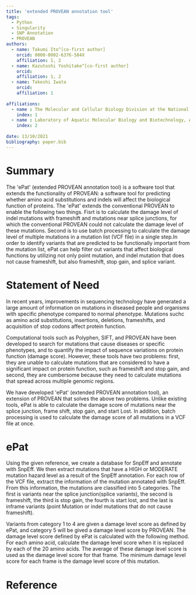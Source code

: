 ```yaml
---
title: 'extended PROVEAN annotation tool'
tags:
  - Python
  - Singularity
  - SNP Annotation
  - PROVEAN
authors:
  - name: Takumi Ito^[co-first author]
    orcid: 0000-0002-6376-584X
    affiliation: 1, 2
  - name: Kazutoshi Yoshitake^[co-first author]
    orcid: 
    affiliation: 1, 2
  - name: Takeshi Iwata
    orcid: 
    affiliation: 1
  
affiliations:
  - name : The Molecular and Cellular Biology Division at the National Institute of Sensory Organs (NISO), National Hospital Organization Tokyo Medical Center
    index: 1
  - name : Laboratory of Aquatic Molecular Biology and Biotechnology, Aquatic Bioscience, Graduate school of Agricultural and Life Sciences, The Univresity of Tokyo
    index: 2
    
date: 13/10/2021
bibliography: paper.bib
---
```


# Summary

The 'ePat' (extended PROVEAN annotation tool) is a software tool that extends the functionality of PROVEAN: a software tool for predicting whether amino acid substitutions and indels will affect the biological function of proteins. The 'ePat' extends the conventional PROVEAN to enable the following two things. Fisrt is to calculate the damage level of indel mutations with frameshift and mutations near splice junctions, for which the conventional PROVEAN could not calculate the damage level of these mutations. Second is to use batch processing to calculate the damage level of multiple mutations in a mutation list (VCF file) in a single step.In order to identify variants that are predicted to be functionally important from the mutation list, ePat can help filter out variants that affect biological functions by utilizing not only point mutation, and indel mutation that does not cause frameshift, but also frameshift, stop gain, and splice variant.

# Statement of Need

In recent years, improvements in sequencing technology have generated a large amount of information on mutations in diseased people and organisms with specific phenotype compared to normal phenotype. Mutations suchc as amino acid substitutions, insertions, deletions, frameshifts, and acquisition of stop codons affect protein function.

Computational tools such as Polyphen, SIFT, and PROVEAN have been developed to search for mutations that cause diseases or specific phenotypes, and to quantify the impact of sequence variations on protein function (damage score). However, these tools have two problems: first, they are unable to calculate mutations that are considered to have a significant impact on protein function, such as frameshift and stop gain, and second, they are cumbersome because they need to calculate mutations that spread across multiple genomic regions.

We have developed 'ePat' (extended PROVEAN annotation tool), an extension of PROVEAN that solves the above two problems. Unlike existing tools, ePat is able to calculate the damage score of mutations near the splice junction, frame shift, stop gain, and start Lost. In addition, batch processing is used to calculate the damage score of all mutations in a VCF file at once.

# ePat

Using the given reference, we create a database for SnpEff and annotate with SnpEff. We then extract mutations that have a HIGH or MODERATE mutation hazard level as a result of the SnpEff annotation. For each row of the VCF file, extract the information of the mutation annotated with SnpEff. From this information, the mutations are classified into 5 categories. The first is variants near the splice junction(splice variants), the second is frameshift, the third is stop gain, the fourth is start lost, and the last is inframe variants (point Mutation or indel mutations that do not cause frameshift). 

Variants from category 1 to 4 are given a damage level score as defined by ePat, and category 5 will be gived a damage level score by PROVEAN. The damage level score defined by ePat is calculated with the following method. For each amino acid, calculate the damage level score when it is replaced by each of the 20 amino acids. The average of these damage level score is used as the damage level score for that frame. The minimum damage level score for each frame is the damage level score of this mutation.

# Reference
